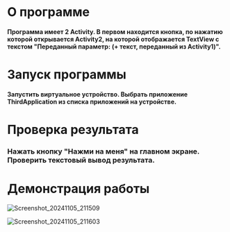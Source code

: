 # О программе

#### Программа имеет 2 Activity. В первом находится кнопка, по нажатию которой открывается Activity2, на которой отображается TextView с текстом "Переданный параметр: (+ текст, переданный из Activity1)".

# Запуск программы

#### Запустить виртуальное устройство. Выбрать приложение ThirdApplication из списка приложений на устройстве.

# Проверка результата

### Нажать кнопку "Нажми на меня" на главном экране. Проверить текстовый вывод результата.

# Демонстрация работы

![Screenshot_20241105_211509](https://github.com/user-attachments/assets/8d617dde-2ae6-4ce8-8f48-1210fca224fb)

![Screenshot_20241105_211603](https://github.com/user-attachments/assets/06d1b5ea-22d8-4979-b538-5df8ab633391)
